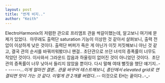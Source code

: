 ```yaml
---
layout: post
title: "싼게 비지.."
author: "Keith"
---
```


ElectroHarmonix의 저렴한 관으로 프리앰프 관을 싹갈이했는데, 알고보니 여기에 문제가 있었다. 
아무래도 출력단 saturation 기능이 이상한 것 같아서 살펴보니, 출력 전압이 이상하게 낮은 것이다.
출력단 버퍼가 죽은 게 아닌가 이짓 저짓해보니 아닌 것 같고, 결국 관의 순서를 바꿔끼워봤더니 왠걸..
초단관으로 쓰던 녀석의 증폭률이 너무도 작았던 것이다.
이사와서 그라운드 잡음과 하울링이 없어진 것이 아니었던 것이다. 
초단관의 증폭률이 너무 낮아서 들리지 않았을 뿐이다.
다시 말해 여태 뻘짓을 했단 얘기지..-_-
------...이게 얼마전 결론..
관을 바꾸어 테스트해보니, 종단에서 elevated grid로 연결되면 맛이 가는 것 같다. 이렇게 관 2개를 버렸다..-_-
이것으로 EH는 끝이다..-_-

